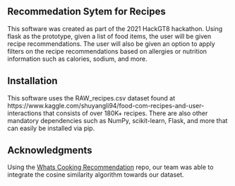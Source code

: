 <h2>Recommedation Sytem for Recipes</h2>

This software was created as part of the 2021 HackGT8 hackathon. Using flask as the prototype, given a list of food items, the 
user will be given recipe recommendations. The user will also be given an option to apply filters on the recipe recommendations 
based on allergies or nutrition information such as calories, sodium, and more. 

<h2>Installation</h2>
This software uses the RAW_recipes.csv dataset found at https://www.kaggle.com/shuyangli94/food-com-recipes-and-user-interactions
that consists of over 180K+ recipes. There are also other mandatory dependencies such as NumPy, scikit-learn, Flask, and more that can easily 
be installed via pip. 

<h2>Acknowledgments</h2>
Using the <A HREF="https://github.com/jackmleitch/Whatscooking-"> Whats Cooking Recommendation</A> repo, our team was able to
integrate the cosine similarity algorithm towards our dataset. 
